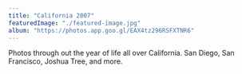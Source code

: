 ```yaml
---
title: "California 2007"
featuredImage: "./featured-image.jpg"
album: "https://photos.app.goo.gl/EAX4tz296RSFXTNR6"
---
```

Photos through out the year of life all over California. San Diego, San Francisco, Joshua Tree, and more.
